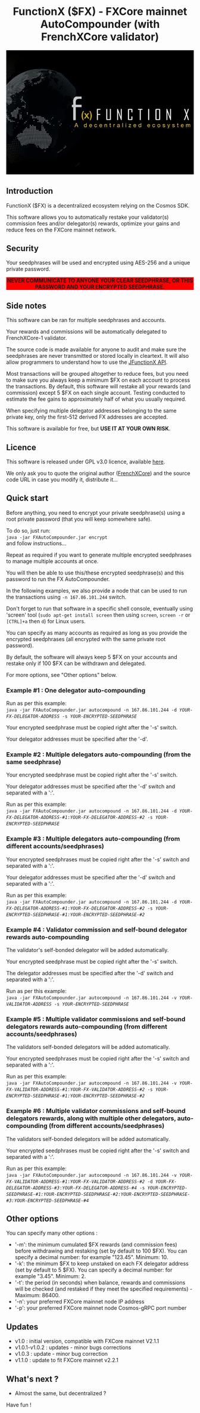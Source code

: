 <!--
parent:
  order: false
-->

<div align="center">
  <h1>FunctionX ($FX) - FXCore mainnet AutoCompounder (with FrenchXCore validator)</h1>
</div>
<p align="center">
  <img src="./src/main/resources/logo-functionx-730x482.jpeg" />
</p>

## Introduction

<p>FunctionX ($FX) is a decentralized ecosystem relying on the Cosmos SDK.</p>
<p>This software allows you to automatically restake your validator(s) commission fees and/or delegator(s) rewards, optimize your gains and reduce fees on the FXCore mainnet network.</p>

## Security

<p>Your seedphrases will be used and encrypted using AES-256 and a unique private password.</p>
<p style="font-weight:bold; background: red; text-align: center;">NEVER COMMUNICATE TO ANYONE YOUR CLEAR SEEDPHRASE, OR THIS PASSWORD AND YOUR ENCRYPTED SEEDPHRASE.</p>

## Side notes

<p>This software can be ran for multiple seedphrases and accounts.</p>
<p>Your rewards and commissions will be automatically delegated to FrenchXCore-1 validator.</p>
<p>The source code is made available for anyone to audit and make sure the seedphrases are never transmitted or stored locally in cleartext. It will also allow programmers to understand how to use the <a href="https://github.com/FrenchXCore/JFunctionxApi">JFunctionX API</a>.</p>
<p>Most transactions will be grouped altogether to reduce fees, but you need to make sure you always keep a minimum $FX on each account to process the transactions. By default, this software will restake all your rewards (and commission) except 5 $FX on each single account. Testing conducted to estimate the fee gains to approximately half of what you usually required.</p>
<p>When specifying multiple delegator addresses belonging to the same private key, only the first-512 derived FX addresses are accepted.</p>
<p>This software is available for free, but <span style="font-weight: bolder">USE IT AT YOUR OWN RISK</span>.</p>

## Licence

<p>This software is released under GPL v3.0 licence, available <a href="https://www.gnu.org/licenses/gpl-3.0.html">here</a>.</p>
<p>We only ask you to quote the original author (<a href="https://twitter.com/FrenchXCore1">FrenchXCore</a>) and the source code URL in case you modify it, distribute it...</p>

## Quick start

<p>Before anything, you need to encrypt your private seedphrase(s) using a root private password (that you will keep somewhere safe).</p>
<p>To do so, just run: <br/><code>java -jar FXAutoCompounder.jar encrypt</code><br/>and follow instructions...</p>
<p>Repeat as required if you want to generate multiple encrypted seedphrases to manage multiple accounts at once.</p>
<p>You will then be able to use this/these encrypted seedphrase(s) and this password to run the FX AutoCompounder.</p>
<p>In the following examples, we also provide a node that can be used to run the transactions using <code>-n 167.86.101.244</code> switch.</p>
<p>Don't forget to run that software in a specific shell console, eventually using 'screen' tool (<code>sudo apt-get install screen</code> then using <code>screen</code>, <code>screen -r</code> or <code>[CTRL]+a</code> then <code>d</code>) for Linux users.</p>
<p>You can specify as many accounts as required as long as you provide the encrypted seedphrases (all encrypted with the same private root password).</p>
<p>By default, the software will always keep 5 $FX on your accounts and restake only if 100 $FX can be withdrawn and delegated.</p>
<p>For more options, see "Other options" below.</p>

### Example #1 : One delegator auto-compounding
<p>Run as per this example: <br/><code>java -jar FXAutoCompounder.jar autocompound -n 167.86.101.244 -d <i>YOUR-FX-DELEGATOR-ADDRESS</i> -s <i>YOUR-ENCRYPTED-SEEDPHRASE</i></code></p>
<p>Your encrypted seedphrase must be copied right after the '-s' switch.</p>
<p>Your delegator addresses must be specified after the '-d'.</p>

### Example #2 : Multiple delegators auto-compounding (from the same seedphrase)
<p>Your encrypted seedphrase must be copied right after the '-s' switch.</p>
<p>Your delegator addresses must be specified after the '-d' switch and separated with a ':'.</p>
<p>Run as per this example: <br/><code>java -jar FXAutoCompounder.jar autocompound -n 167.86.101.244 -d <i>YOUR-FX-DELEGATOR-ADDRESS-#1</i>:<i>YOUR-FX-DELEGATOR-ADDRESS-#2</i> -s <i>YOUR-ENCRYPTED-SEEDPHRASE</i></code></p>

### Example #3 : Multiple delegators auto-compounding (from different accounts/seedphrases)
<p>Your encrypted seedphrases must be copied right after the '-s' switch and separated with a ':'.</p>
<p>Your delegator addresses must be specified after the '-d' switch and separated with a ':'.</p>
<p>Run as per this example: <br/><code>java -jar FXAutoCompounder.jar autocompound -n 167.86.101.244 -d <i>YOUR-FX-DELEGATOR-ADDRESS-#1</i>:<i>YOUR-FX-DELEGATOR-ADDRESS-#2</i> -s <i>YOUR-ENCRYPTED-SEEDPHRASE-#1:YOUR-ENCRYPTED-SEEDPHRASE-#2</i></code></p>

### Example #4 : Validator commission and self-bound delegator rewards auto-compounding
<p>The validator's self-bonded delegator will be added automatically.</p>
<p>Your encrypted seedphrase must be copied right after the '-s' switch.</p>
<p>The delegator addresses must be specified after the '-d' switch and separated with a ':'.</p>
<p>Run as per this example: <br/><code>java -jar FXAutoCompounder.jar autocompound -n 167.86.101.244 -v <i>YOUR-VALIDATOR-ADDRESS</i> -s <i>YOUR-ENCRYPTED-SEEDPHRASE</i></code></p>

### Example #5 : Multiple validator commissions and self-bound delegators rewards auto-compounding (from different accounts/seedphrases)
<p>The validators self-bonded delegators will be added automatically.</p>
<p>Your encrypted seedphrases must be copied right after the '-s' switch and separated with a ':'.</p>
<p>Run as per this example: <br/><code>java -jar FXAutoCompounder.jar autocompound -n 167.86.101.244 -v <i>YOUR-FX-VALIDATOR-ADDRESS-#1</i>:<i>YOUR-FX-VALIDATOR-ADDRESS-#2</i> -s <i>YOUR-ENCRYPTED-SEEDPHRASE-#1:YOUR-ENCRYPTED-SEEDPHRASE-#2</i></code></p>

### Example #6 : Multiple validator commissions and self-bound delegators rewards, along with multiple other delegators, auto-compounding (from different accounts/seedphrases)
<p>The validators self-bonded delegators will be added automatically.</p>
<p>Your encrypted seedphrases must be copied right after the '-s' switch and separated with a ':'.</p>
<p>Run as per this example: <br/><code>java -jar FXAutoCompounder.jar autocompound -n 167.86.101.244 -v <i>YOUR-FX-VALIDATOR-ADDRESS-#1</i>:<i>YOUR-FX-VALIDATOR-ADDRESS-#2</i> -d <i>YOUR-FX-DELEGATOR-ADDRESS-#3</i>:<i>YOUR-FX-DELEGATOR-ADDRESS-#4</i> -s <i>YOUR-ENCRYPTED-SEEDPHRASE-#1:YOUR-ENCRYPTED-SEEDPHRASE-#2:YOUR-ENCRYPTED-SEEDPHRASE-#3:YOUR-ENCRYPTED-SEEDPHRASE-#4</i></code></p>

## Other options

<p>You can specify many other options :</p>
<ul>
<li>'-m': the minimum cumulated $FX rewards (and commission fees) before withdrawing and restaking (set by default to 100 $FX). You can specify a decimal number: for example "123.45". Minimum: 10.</li>
<li>'-k': the minimum $FX to keep unstaked on each FX delegator address (set by default to 5 $FX). You can specify a decimal number: for example "3.45". Minimum: 2.</li>
<li>'-t': the period (in seconds) when balance, rewards and commissions will be checked (and restaked if they meet the specified requirements) - Maximum: 86400.</li>
<li>'-n': your preferred FXCore mainnet node IP address</li>
<li>'-p': your preferred FXCore mainnet node Cosmos-gRPC port number</li>
</ul>

## Updates
- v1.0 : initial version, compatible with FXCore mainnet V2.1.1
- v1.0.1-v1.0.2 : updates - minor bugs corrections
- v1.0.3 : update - minor bug correction
- v1.1.0 : update to fit FXCore mainnet v2.2.1

## What's next ?
- Almost the same, but decentralized ?

Have fun !